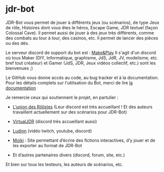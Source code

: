 # jdr-bot

JDR-Bot vous permet de jouer à différents jeux (ou scénarios), de type Jeux de rôle, Histoires dont vous êtes le héros, Escape Game, JDR textuel (façon Colossal Cave). 
Il permet aussi de jouer à des jeux très différents, comme des combats au tour à tour, des casinos, etc. Il permet de lancer des pièces ou des dés.

Le serveur discord de support du bot est : [Make&Play](https://discord.gg/Z63DtVV) 
Il s'agit d'un discord où tous Maker (DIY, Informatique, graphisme, JdS, JdR, JV, modelisme, etc. bref tout créateur) et Gamer (JdS, JDR, Jeux vidéos collectif, etc.) sont les bienvenues ;)

Le GitHub vous donne accés au code, au bug tracker et à la documentation.
Pour les détails complets sur l'utilisation du Bot, merci de lire [la documentation](https://github.com/Cyril-Fiesta/jdr-bot/blob/master/Documentation-JDR-Bot.pdf)

Je remercie ceux qui soutiennent le projet, en partulier : 

* [L’union des Rôlistes](http://UnionRolistes.fr/) (Leur discord est très accueillant ! Et des auteurs travaillent actuellement sur des scénarios pour JDR-Bot)
* [VirtualJDR](https://www.virtuajdr.net/) (discord très accueillant aussi)
* [Ludinn](https://twitter.com/Ludinn_) (vidéo twitch, youtube, discord)
* [Moiki](https://moiki.fr/) : Site permettant d’écrire des fictions interactives, d’y jouer et de les exporter au format de JDR-Bot

* Et d’autres partenaires divers (discord, forum, site, etc.)    
   
Et bien sur tous les testeurs, les auteurs de scénarios, etc.
